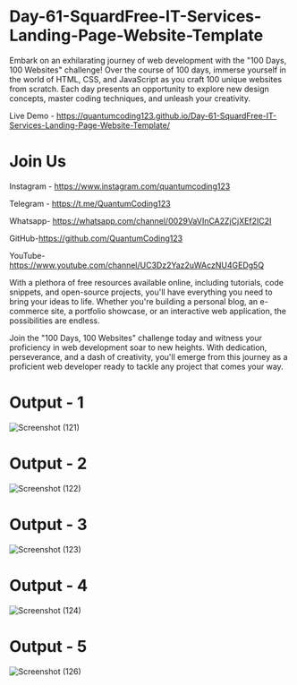 # Day-61-SquardFree-IT-Services-Landing-Page-Website-Template

Embark on an exhilarating journey of web development with the "100 Days, 100 Websites" challenge! Over the course of 100 days, immerse yourself in the world of HTML, CSS, and JavaScript as you craft 100 unique websites from scratch. Each day presents an opportunity to explore new design concepts, master coding techniques, and unleash your creativity.

Live Demo - https://quantumcoding123.github.io/Day-61-SquardFree-IT-Services-Landing-Page-Website-Template/

# Join Us

Instagram - https://www.instagram.com/quantumcoding123

Telegram - https://t.me/QuantumCoding123

Whatsapp- https://whatsapp.com/channel/0029VaVInCA2ZjCjXEf2IC2I

GitHub-https://github.com/QuantumCoding123

YouTube-https://www.youtube.com/channel/UC3Dz2Yaz2uWAczNU4GEDg5Q

With a plethora of free resources available online, including tutorials, code snippets, and open-source projects, you'll have everything you need to bring your ideas to life. Whether you're building a personal blog, an e-commerce site, a portfolio showcase, or an interactive web application, the possibilities are endless.

Join the "100 Days, 100 Websites" challenge today and witness your proficiency in web development soar to new heights. With dedication, perseverance, and a dash of creativity, you'll emerge from this journey as a proficient web developer ready to tackle any project that comes your way.

# Output - 1
![Screenshot (121)](https://github.com/QuantumCoding123/SquardFree-IT-Services-Landing-Page-Website-Template/assets/166281221/0a3193e2-6eb7-412b-9af0-5a8a577a0f35)

# Output - 2

![Screenshot (122)](https://github.com/QuantumCoding123/SquardFree-IT-Services-Landing-Page-Website-Template/assets/166281221/9d11ea26-4c31-4867-97db-831de964d9f7)

# Output - 3

![Screenshot (123)](https://github.com/QuantumCoding123/SquardFree-IT-Services-Landing-Page-Website-Template/assets/166281221/d0ed09e1-47c7-48a1-8bd8-0965874ed2de)

# Output - 4

![Screenshot (124)](https://github.com/QuantumCoding123/SquardFree-IT-Services-Landing-Page-Website-Template/assets/166281221/1c1f9293-1c1b-4c7e-b2e6-e15ee4569610)

# Output - 5

![Screenshot (126)](https://github.com/QuantumCoding123/SquardFree-IT-Services-Landing-Page-Website-Template/assets/166281221/9d37c2f1-52f0-426a-9cee-8d50a26f1c8e)

